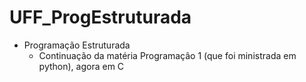 # UFF_ProgEstruturada
 
* Programação Estruturada
  * Continuação da matéria Programação 1 (que foi ministrada em python), agora em C 
